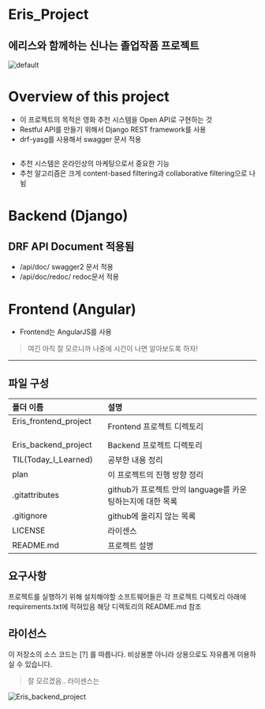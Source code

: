 
Eris_Project
===============
에리스와 함께하는 신나는 졸업작품 프로젝트
-----------------------------------------------

![default](https://user-images.githubusercontent.com/24240623/50373853-00990e80-0628-11e9-810e-957a643cba61.PNG)

# Overview of  this project
* 이 프로젝트의 목적은 영화 추천 시스템을 Open API로 구현하는 것
* Restful API를 만들기 위해서 Django REST framework를 사용
* drf-yasg를 사용해서 swagger 문서 적용

##
* 추천 시스템은 온라인상의 마케팅으로서 중요한 기능 
* 추천 알고리즘은 크게 content-based filtering과 collaborative filtering으로 나뉨
##

# Backend (Django)
##  DRF API Document 적용됨 
 * /api/doc/   swagger2 문서 적용
 * /api/doc/redoc/  redoc문서 적용
 
 
 
# Frontend (Angular)
 * Frontend는 AngularJS를 사용
 > 여긴 아직 잘 모르니까 나중에 시간이 나면 알아보도록 하자!
 

 <hr/>
 
 
 ## 파일 구성

|폴더 이름 |설명                         |
|:--        |:--                          |
|Eris_frontend_project       |Frontend 프로젝트 디렉토리|
|Eris_backend_project       |Backend 프로젝트 디렉토리    |
|TIL(Today_I_Learned)       |공부한 내용 정리    |
|plan       |이 프로젝트의 진행 방향 정리    |
|.gitattributes        |github가 프로젝트 안의 language를 카운팅하는지에 대한 목록                          |
|.gitignore       |github에 올리지 않는 목록    |
|LICENSE     |라이센스  |
|README.md    |프로젝트 설명 |

 
## 요구사항
프로젝트를 실행하기 위해 설치해야할 소프트웨어들은 
각 프로젝트 디렉토리 아래에 requirements.txt에 적혀있음
해당 디렉토리의 README.md 참조
 

## 라이선스

이 저장소의 소스 코드는 [?] 를 따릅니다.
비상용뿐 아니라 상용으로도 자유롭게 이용하실 수 있습니다.
> 잘 모르겠음.. 라이센스는

![Eris_backend_project](https://user-images.githubusercontent.com/36227994/55043936-b33f9980-507b-11e9-9e37-7dbdc8d89bcd.png)
